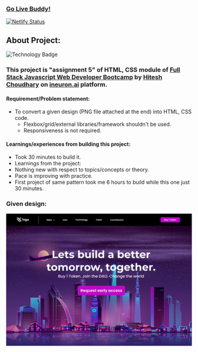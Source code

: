 ### [Go Live Buddy!](https://tushar-ojha-crypto-landing-page.netlify.app)

[![Netlify Status](https://api.netlify.com/api/v1/badges/08792b0d-05a4-4f99-97ad-0f08934f1468/deploy-status)](https://app.netlify.com/sites/tushar-ojha-web-design-landing-page/deploys)

## About Project: 
  ![Technology Badge](https://img.shields.io/badge/Technology-HTML%20%7C%20CSS-green)
  ### This project is "assignment 5" of HTML, CSS module of [Full Stack Javascript Web Developer Bootcamp](https://ineuron.ai/course/Full-Stack-Javascript-Web-Developer) by [Hitesh Choudhary](https://www.youtube.com/c/HiteshChoudharydotcom) on [ineuron.ai](https://ineuron.ai/) platform. 
  
  
#### Requirement/Problem statement: 
- To convert a given design (PNG file attached at the end) into HTML, CSS code.
    - Flexbox/grid/external libraries/framework shouldn't be used.
    - Responsiveness is not required.

#### Learnings/experiences from building this project:
- Took 30 minutes to build it.
 - Learnings from the project:
 - Nothing new with respect to topics/concepts or theory. 
 - Pace is improving with practice. 
 - First project of same pattern took me 6 hours to build while this one just 30 minutes.

### Given design:
![Design Image](/Design.png "Design Title")

